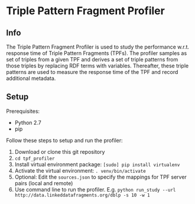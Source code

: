 # Triple Pattern Fragment Profiler

## Info

The Triple Pattern Fragment Profiler is used to study the performance w.r.t. response time of Triple Pattern Fragments (TPFs). The profiler samples as set of triples from a given TPF and derives a set of triple patterns from those triples by replacing RDF terms with variables. Thereafter, these triple patterns are used to measure the response time of the TPF and record additional metadata. 

## Setup

Prerequisites:
- Python 2.7
- pip

Follow these steps to setup and run the profiler:
1. Download or clone this git repository
2. `cd tpf_profiler`
3. Install virtual environment package: `[sudo] pip install virtualenv`
4. Activate the virtual environment: `. venv/bin/activate`
5. Optional: Edit the `sources.json` to specify the mappings for TPF server pairs (local and remote)
6. Use command line to run the profiler. E.g. `python run_study --url http://data.linkeddatafragments.org/dblp -s 10 -w 1`


